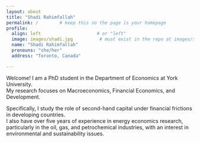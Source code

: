 ```yaml
---
layout: about
title: "Shadi Rahimfallah"
permalink: /        # keep this so the page is your homepage
profile:
  align: left                     # or "left"
  image: images/shadi.jpg          # must exist in the repo at images/shadi.jpg
  name: "Shadi Rahimfallah"
  pronouns: "she/her"
  address: "Toronto, Canada"

---
```


Welcome! I am a PhD student in the Department of Economics at York University.  
My research focuses on Macroeconomics, Financial Economics, and Development.  

Specifically, I study the role of second-hand capital under financial frictions in developing countries.  
I also have over five years of experience in energy economics research, particularly in the oil, gas, and petrochemical industries, with an interest in environmental and sustainability issues.
